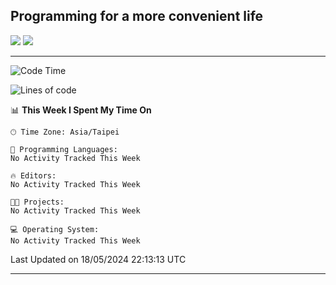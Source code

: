 ## Programming for a more convenient life
<picture>
  <source
    srcset="https://github-readme-stats.vercel.app/api?username=YuevUwU&show_icons=true&theme=midnight-purple&hide_border=true&border_radius=10&show=reviews"
    media="(prefers-color-scheme: dark)"
  />
  <source
    srcset="https://github-readme-stats.vercel.app/api?username=YuevUwU&show_icons=true&theme=buefy&hide_border=true&border_radius=10&show=reviews"
    media="(prefers-color-scheme: light), (prefers-color-scheme: no-preference)"
  />
  <img src="https://github-readme-stats.vercel.app/api?username=YuevUwU&show_icons=true&theme=midnight-purple&hide_border=true&border_radius=10&show=reviews" />
</picture>

<picture>
  <source
    srcset="https://github-readme-stats.vercel.app/api/top-langs/?username=YuevUwU&layout=donut&theme=midnight-purple&hide_border=true&border_radius=10&"
    media="(prefers-color-scheme: dark)"
  />
  <source
    srcset="https://github-readme-stats.vercel.app/api/top-langs/?username=YuevUwU&layout=donut&theme=buefy&hide_border=true&border_radius=10"
    media="(prefers-color-scheme: light), (prefers-color-scheme: no-preference)"
  />
  <img src="https://github-readme-stats.vercel.app/api/top-langs/?username=YuevUwU&layout=donut&theme=midnight-purple&hide_border=true&border_radius=10" />
</picture>

---

<!--START_SECTION:waka-->
![Code Time](http://img.shields.io/badge/Code%20Time-58%20hrs%203%20mins-blue)

![Lines of code](https://img.shields.io/badge/From%20Hello%20World%20I%27ve%20Written-18.3%20thousand%20lines%20of%20code-blue)

📊 **This Week I Spent My Time On** 

```text
🕑︎ Time Zone: Asia/Taipei

💬 Programming Languages: 
No Activity Tracked This Week

🔥 Editors: 
No Activity Tracked This Week

🐱‍💻 Projects: 
No Activity Tracked This Week

💻 Operating System: 
No Activity Tracked This Week
```


 Last Updated on 18/05/2024 22:13:13 UTC
<!--END_SECTION:waka-->

---
